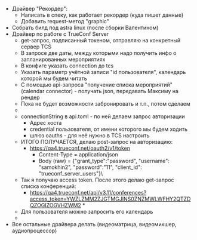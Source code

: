 * Драйвер "Рекордер":
	* Написать в спеку, как работает рекордер (куда пишет данные)
	* Добавить request-метод "graphic"
* Собрать билд под astra linux (после сборки Валентином)
* Драйвер по работе с TrueConf Server
	* get-запрос, подписанный токеном, отправляю на конкретный сервер TCS
	* В запросе две даты, между которыми надо получить инфо о запланированных мероприятиях
	* В конфиге указать connection до tcs
	* Указать параметр учётной записи "id пользователя", календарь которой мы будем читать
	* С помощью api-запроса "получение списка мероприятий" (calendar connector) - получать json, передавать Максиму на рендер
	* Пока не будет возможности забронировать и т.п., потом сделаем
	* 
	* connectionString в api.toml - по ней делаем запрос авторизации
		* Адрес хоста
		* credential пользователя, от имени которого мы будем ходить
		* шлюз oauths - для неё нужно в TCS настроить
	* ИТОГО ПОЛУЧАЕТСЯ, делаю post-запрос на авторизацию:
		* https://qa4.trueconf.net/oauth2/v1/token
			* Content-Type = application/json
			* Body (raw) = {"grant_type":"password", "username": "samokhin2", "password":"11", "client_id": "trueconf_server_users"}\
	* Так я получаю access token. После этого делаю get-запрос списка конференций:
		* https://qa4.trueconf.net/api/v3.11/conferences?access_token=YWZLZMM2ZJGTMGJINS0ZNZMWLWFHY2QTZDQZOGIZOGVHZWM2
			* 
	* Для пользователя можно запросить его календарь
	* 
* Все остальные драйвера делать (видеоматрица, видеомикшер, аудиопроцессор)
